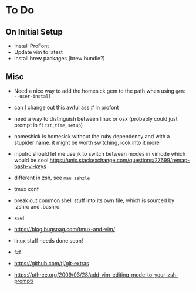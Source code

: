 # To Do

## On Initial Setup 
* Install ProFont 
* Update vim to latest
* install brew packages (brew bundle?)

## Misc
* Need a nice way to add the homesick gem to the path when using `gem: --user-install`
* can I change out this awful ass # in profont
* need a way to distinguish between linux or osx (probably could just prompt in `first_time_setup`) 
* homeshick is homesick without the ruby dependency and with a stupider name. it might be worth switching, look into it more

* inputrc should let me use jk to switch between modes in vimode which would be cool https://unix.stackexchange.com/questions/27699/remap-bash-vi-keys
* different in zsh, see `man zshzle`
* tmux conf
* break out common shell stuff into its own file, which is sourced by .zshrc and .bashrc
* xsel 
* https://blog.bugsnag.com/tmux-and-vim/
* linux stuff needs done soon!
* fzf
* https://github.com/tj/git-extras
* https://pthree.org/2009/03/28/add-vim-editing-mode-to-your-zsh-prompt/
